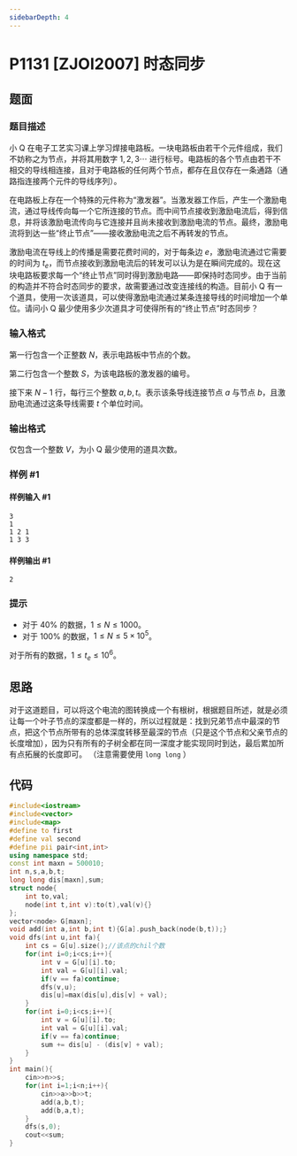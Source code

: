 ```yaml
---
sidebarDepth: 4
---
```

# P1131 [ZJOI2007] 时态同步

## 题面

### 题目描述

小 Q 在电子工艺实习课上学习焊接电路板。一块电路板由若干个元件组成，我们不妨称之为节点，并将其用数字 $1,2,3\cdots$ 进行标号。电路板的各个节点由若干不相交的导线相连接，且对于电路板的任何两个节点，都存在且仅存在一条通路（通路指连接两个元件的导线序列）。

在电路板上存在一个特殊的元件称为“激发器”。当激发器工作后，产生一个激励电流，通过导线传向每一个它所连接的节点。而中间节点接收到激励电流后，得到信息，并将该激励电流传向与它连接并且尚未接收到激励电流的节点。最终，激励电流将到达一些“终止节点”――接收激励电流之后不再转发的节点。

激励电流在导线上的传播是需要花费时间的，对于每条边 $e$，激励电流通过它需要的时间为 $t_e$，而节点接收到激励电流后的转发可以认为是在瞬间完成的。现在这块电路板要求每一个“终止节点”同时得到激励电路――即保持时态同步。由于当前的构造并不符合时态同步的要求，故需要通过改变连接线的构造。目前小 Q 有一个道具，使用一次该道具，可以使得激励电流通过某条连接导线的时间增加一个单位。请问小 Q 最少使用多少次道具才可使得所有的“终止节点”时态同步？

### 输入格式

第一行包含一个正整数 $N$，表示电路板中节点的个数。

第二行包含一个整数 $S$，为该电路板的激发器的编号。

接下来 $N-1$ 行，每行三个整数 $a,b,t$。表示该条导线连接节点 $a$ 与节点 $b$，且激励电流通过这条导线需要 $t$ 个单位时间。

### 输出格式

仅包含一个整数 $V$，为小 Q 最少使用的道具次数。

### 样例 #1

#### 样例输入 #1

```
3
1
1 2 1
1 3 3
```

#### 样例输出 #1

```
2
```

### 提示

- 对于 $40\%$ 的数据，$1\le N\le 1000$。
- 对于 $100\%$ 的数据，$1\le N\le 5\times 10^5$。

对于所有的数据，$1\le t_e\le 10^6$。

## 思路
对于这道题目，可以将这个电流的图转换成一个有根树，根据题目所述，就是必须让每一个叶子节点的深度都是一样的，所以过程就是：找到兄弟节点中最深的节点，把这个节点所带有的总体深度转移至最深的节点（只是这个节点和父亲节点的长度增加），因为只有所有的子树全都在同一深度才能实现同时到达，最后累加所有点拓展的长度即可。
（注意需要使用 `long long` ）
## 代码
```cpp
#include<iostream>
#include<vector>
#include<map>
#define to first
#define val second
#define pii pair<int,int>
using namespace std;
const int maxn = 500010;
int n,s,a,b,t;
long long dis[maxn],sum;
struct node{
	int to,val;
	node(int t,int v):to(t),val(v){}
};
vector<node> G[maxn];
void add(int a,int b,int t){G[a].push_back(node(b,t));}
void dfs(int u,int fa){
	int cs = G[u].size();//该点的chil个数
	for(int i=0;i<cs;i++){
		int v = G[u][i].to;
		int val = G[u][i].val;
		if(v == fa)continue;
		dfs(v,u);
		dis[u]=max(dis[u],dis[v] + val);
	} 
	for(int i=0;i<cs;i++){
		int v = G[u][i].to;
		int val = G[u][i].val;
		if(v == fa)continue;
		sum += dis[u] - (dis[v] + val);
	} 
}
int main(){
	cin>>n>>s;
	for(int i=1;i<n;i++){
		cin>>a>>b>>t;
		add(a,b,t);
		add(b,a,t);
	}
	dfs(s,0);
	cout<<sum;
}
```